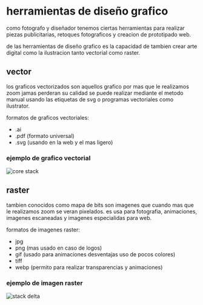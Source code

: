 # herramientas de diseño grafico

como fotografo y diseñador tenemos ciertas herramientas para realizar piezas publicitarias, retoques fotograficos y creacion de prototipado web.

de las herramientas de diseño grafico es la capacidad de tambien crear arte digital como la ilustracion tanto vectorial como raster.

## vector

los graficos vectorizados son aquellos grafico por mas que le realizamos zoom jamas perderan su calidad se puede realizar mediante el metodo manual usando las etiquetas de svg o programas vectoriales como ilustrator.

formatos de graficos vectoriales:

- .ai
- .pdf (formato universal)
- .svg (usando en la web y el mas ligero)

### ejemplo de grafico vectorial

![core stack](/img/extras/logo.svg)

## raster

tambien conocidos como mapa de bits son imagenes que cuando mas que le realizamos zoom se veran pixelados. es usa para fotografia, animaciones, imagenes escaneadas y imagenes especialidas para web.

formatos de imagenes raster:

- jpg
- png (mas usado en caso de logos)
- gif (usado para animaciones desventajas uso de pocos colores)
- tiff
- webp (permito para realizar transparencias y animaciones)

### ejemplo de imagen raster

![stack delta](/img/extras/delta-core.png)